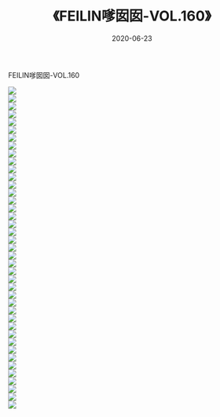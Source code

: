 ﻿---
layout: post
title:  《FEILIN嗲囡囡-VOL.160》
date:   2020-06-23
img: http://img.660000.xyz/Sharelink/网络美图/2020/FEILIN嗲囡囡-VOL.160/000.jpg
categories: [美女, 清纯, 唯美]
---

FEILIN嗲囡囡-VOL.160

  ![](http://img.660000.xyz/Sharelink/网络美图/2020/FEILIN嗲囡囡-VOL.160/001.jpg) <br> ![](http://img.660000.xyz/Sharelink/网络美图/2020/FEILIN嗲囡囡-VOL.160/002.jpg) <br> ![](http://img.660000.xyz/Sharelink/网络美图/2020/FEILIN嗲囡囡-VOL.160/003.jpg) <br> ![](http://img.660000.xyz/Sharelink/网络美图/2020/FEILIN嗲囡囡-VOL.160/004.jpg) <br> ![](http://img.660000.xyz/Sharelink/网络美图/2020/FEILIN嗲囡囡-VOL.160/005.jpg) <br> ![](http://img.660000.xyz/Sharelink/网络美图/2020/FEILIN嗲囡囡-VOL.160/006.jpg) <br> ![](http://img.660000.xyz/Sharelink/网络美图/2020/FEILIN嗲囡囡-VOL.160/007.jpg) <br> ![](http://img.660000.xyz/Sharelink/网络美图/2020/FEILIN嗲囡囡-VOL.160/008.jpg) <br> ![](http://img.660000.xyz/Sharelink/网络美图/2020/FEILIN嗲囡囡-VOL.160/009.jpg) <br> ![](http://img.660000.xyz/Sharelink/网络美图/2020/FEILIN嗲囡囡-VOL.160/010.jpg) <br> ![](http://img.660000.xyz/Sharelink/网络美图/2020/FEILIN嗲囡囡-VOL.160/011.jpg) <br> ![](http://img.660000.xyz/Sharelink/网络美图/2020/FEILIN嗲囡囡-VOL.160/012.jpg) <br> ![](http://img.660000.xyz/Sharelink/网络美图/2020/FEILIN嗲囡囡-VOL.160/013.jpg) <br> ![](http://img.660000.xyz/Sharelink/网络美图/2020/FEILIN嗲囡囡-VOL.160/014.jpg) <br> ![](http://img.660000.xyz/Sharelink/网络美图/2020/FEILIN嗲囡囡-VOL.160/015.jpg) <br> ![](http://img.660000.xyz/Sharelink/网络美图/2020/FEILIN嗲囡囡-VOL.160/016.jpg) <br> ![](http://img.660000.xyz/Sharelink/网络美图/2020/FEILIN嗲囡囡-VOL.160/017.jpg) <br> ![](http://img.660000.xyz/Sharelink/网络美图/2020/FEILIN嗲囡囡-VOL.160/018.jpg) <br> ![](http://img.660000.xyz/Sharelink/网络美图/2020/FEILIN嗲囡囡-VOL.160/019.jpg) <br> ![](http://img.660000.xyz/Sharelink/网络美图/2020/FEILIN嗲囡囡-VOL.160/020.jpg) <br> ![](http://img.660000.xyz/Sharelink/网络美图/2020/FEILIN嗲囡囡-VOL.160/021.jpg) <br> ![](http://img.660000.xyz/Sharelink/网络美图/2020/FEILIN嗲囡囡-VOL.160/022.jpg) <br> ![](http://img.660000.xyz/Sharelink/网络美图/2020/FEILIN嗲囡囡-VOL.160/023.jpg) <br> ![](http://img.660000.xyz/Sharelink/网络美图/2020/FEILIN嗲囡囡-VOL.160/024.jpg) <br> ![](http://img.660000.xyz/Sharelink/网络美图/2020/FEILIN嗲囡囡-VOL.160/025.jpg) <br> ![](http://img.660000.xyz/Sharelink/网络美图/2020/FEILIN嗲囡囡-VOL.160/026.jpg) <br> ![](http://img.660000.xyz/Sharelink/网络美图/2020/FEILIN嗲囡囡-VOL.160/027.jpg) <br> ![](http://img.660000.xyz/Sharelink/网络美图/2020/FEILIN嗲囡囡-VOL.160/028.jpg) <br> ![](http://img.660000.xyz/Sharelink/网络美图/2020/FEILIN嗲囡囡-VOL.160/029.jpg) <br> ![](http://img.660000.xyz/Sharelink/网络美图/2020/FEILIN嗲囡囡-VOL.160/030.jpg) <br> ![](http://img.660000.xyz/Sharelink/网络美图/2020/FEILIN嗲囡囡-VOL.160/031.jpg) <br> ![](http://img.660000.xyz/Sharelink/网络美图/2020/FEILIN嗲囡囡-VOL.160/032.jpg) <br> ![](http://img.660000.xyz/Sharelink/网络美图/2020/FEILIN嗲囡囡-VOL.160/033.jpg) <br> ![](http://img.660000.xyz/Sharelink/网络美图/2020/FEILIN嗲囡囡-VOL.160/034.jpg) <br> ![](http://img.660000.xyz/Sharelink/网络美图/2020/FEILIN嗲囡囡-VOL.160/035.jpg) <br> ![](http://img.660000.xyz/Sharelink/网络美图/2020/FEILIN嗲囡囡-VOL.160/036.jpg) <br> ![](http://img.660000.xyz/Sharelink/网络美图/2020/FEILIN嗲囡囡-VOL.160/037.jpg) <br> ![](http://img.660000.xyz/Sharelink/网络美图/2020/FEILIN嗲囡囡-VOL.160/038.jpg) <br> ![](http://img.660000.xyz/Sharelink/网络美图/2020/FEILIN嗲囡囡-VOL.160/039.jpg) <br> ![](http://img.660000.xyz/Sharelink/网络美图/2020/FEILIN嗲囡囡-VOL.160/040.jpg) <br> ![](http://img.660000.xyz/Sharelink/网络美图/2020/FEILIN嗲囡囡-VOL.160/041.jpg) <br>